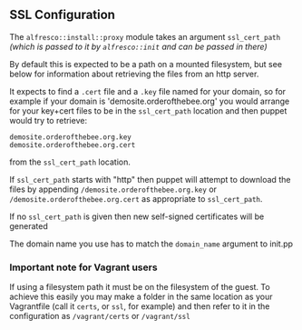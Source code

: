 ## SSL Configuration ##

The `alfresco::install::proxy` module takes an argument `ssl_cert_path` _(which 
is passed to it by `alfresco::init` and can be passed in there)_ 

By default this is expected to be a path on a mounted filesystem, but see below for
information about retrieving the files from an http server.

It expects to find a `.cert` file and a `.key` file named for your domain, so for 
example if your domain is 'demosite.orderofthebee.org' you would arrange for 
your key+cert files to be in the `ssl_cert_path` location and then puppet would try 
to retrieve:

    demosite.orderofthebee.org.key
    demosite.orderofthebee.org.cert

from the `ssl_cert_path` location.

If `ssl_cert_path` starts with "http" then puppet will attempt to download the 
files by appending `/demosite.orderofthebee.org.key` or `/demosite.orderofthebee.org.cert`
as appropriate to `ssl_cert_path`.

If no `ssl_cert_path` is given then new self-signed certificates will be generated

The domain name you use has to match the `domain_name` argument to init.pp

### Important note for Vagrant users ###

If using a filesystem path it must be on the filesystem of the guest. To 
achieve this easily you may make a folder in the same location as your 
Vagrantfile (call it `certs`, or `ssl`, for example) and then refer to it
in the configuration as `/vagrant/certs` or `/vagrant/ssl`
